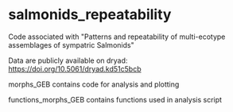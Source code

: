 # salmonids_repeatability

Code associated with "Patterns and repeatability of multi-ecotype assemblages of sympatric Salmonids"

Data are publicly available on dryad: https://doi.org/10.5061/dryad.kd51c5bcb

morphs_GEB contains code for analysis and plotting

functions_morphs_GEB contains functions used in analysis script
